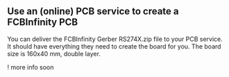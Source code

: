 ## Use an (online) PCB service to create a FCBInfinity PCB ##
You can deliver the FCBInfinity Gerber RS274X.zip file to your PCB service. It should have everything they need to create the board for you. The board size is 160x40 mm, double layer.

! more info soon